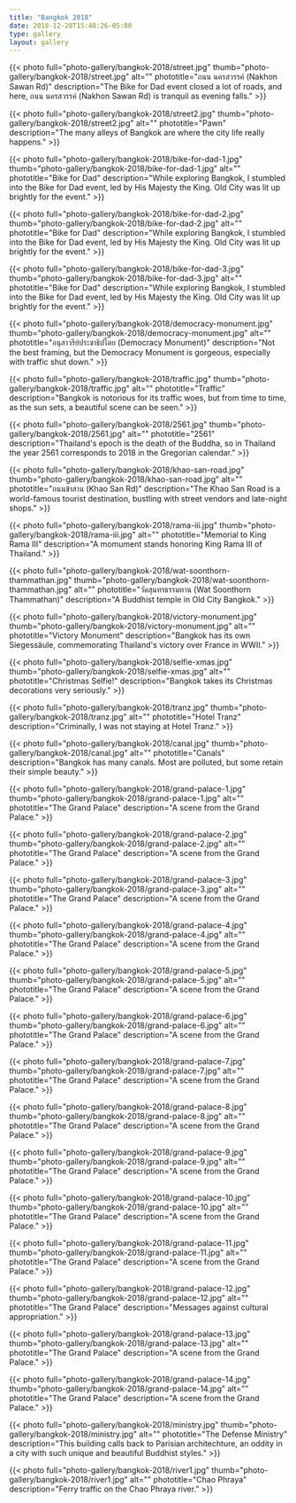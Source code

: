 ```yaml
---
title: "Bangkok 2018"
date: 2018-12-28T15:48:26-05:00
type: gallery
layout: gallery
---
```


{{< photo 
    full="photo-gallery/bangkok-2018/street.jpg"
    thumb="photo-gallery/bangkok-2018/street.jpg"
    alt=""
    phototitle="ถนน นครสวรรค์ (Nakhon Sawan Rd)"
    description="The Bike for Dad event closed a lot of roads, and here, ถนน นครสวรรค์ (Nakhon Sawan Rd) is tranquil as evening falls." >}}

{{< photo 
    full="photo-gallery/bangkok-2018/street2.jpg"
    thumb="photo-gallery/bangkok-2018/street2.jpg"
    alt=""
    phototitle="Pawn"
    description="The many alleys of Bangkok are where the city life really happens." >}}

{{< photo 
    full="photo-gallery/bangkok-2018/bike-for-dad-1.jpg"
    thumb="photo-gallery/bangkok-2018/bike-for-dad-1.jpg"
    alt=""
    phototitle="Bike for Dad"
    description="While exploring Bangkok, I stumbled into the Bike for Dad event, led by His Majesty the King. Old City was lit up brightly for the event." >}}

{{< photo 
    full="photo-gallery/bangkok-2018/bike-for-dad-2.jpg"
    thumb="photo-gallery/bangkok-2018/bike-for-dad-2.jpg"
    alt=""
    phototitle="Bike for Dad"
    description="While exploring Bangkok, I stumbled into the Bike for Dad event, led by His Majesty the King. Old City was lit up brightly for the event." >}}

{{< photo 
    full="photo-gallery/bangkok-2018/bike-for-dad-3.jpg"
    thumb="photo-gallery/bangkok-2018/bike-for-dad-3.jpg"
    alt=""
    phototitle="Bike for Dad"
    description="While exploring Bangkok, I stumbled into the Bike for Dad event, led by His Majesty the King. Old City was lit up brightly for the event." >}}

{{< photo 
    full="photo-gallery/bangkok-2018/democracy-monument.jpg"
    thumb="photo-gallery/bangkok-2018/democracy-monument.jpg"
    alt=""
    phototitle="อนุสาวรีย์ประชาธิปไตย (Democracy Monument)"
    description="Not the best framing, but the Democracy Monument is gorgeous, especially with traffic shut down." >}}

{{< photo 
    full="photo-gallery/bangkok-2018/traffic.jpg"
    thumb="photo-gallery/bangkok-2018/traffic.jpg"
    alt=""
    phototitle="Traffic"
    description="Bangkok is notorious for its traffic woes, but from time to time, as the sun sets, a beautiful scene can be seen." >}}

{{< photo 
    full="photo-gallery/bangkok-2018/2561.jpg"
    thumb="photo-gallery/bangkok-2018/2561.jpg"
    alt=""
    phototitle="2561"
    description="Thailand's epoch is the death of the Buddha, so in Thailand the year 2561 corresponds to 2018 in the Gregorian calendar." >}}

{{< photo 
    full="photo-gallery/bangkok-2018/khao-san-road.jpg"
    thumb="photo-gallery/bangkok-2018/khao-san-road.jpg"
    alt=""
    phototitle="ถนนข้าสาน (Khao San Rd)"
    description="The Khao San Road is a world-famous tourist destination, bustling with street vendors and late-night shops." >}}

{{< photo 
    full="photo-gallery/bangkok-2018/rama-iii.jpg"
    thumb="photo-gallery/bangkok-2018/rama-iii.jpg"
    alt=""
    phototitle="Memorial to King Rama III"
    description="A momument stands honoring King Rama III of Thailand." >}}

{{< photo 
    full="photo-gallery/bangkok-2018/wat-soonthorn-thammathan.jpg"
    thumb="photo-gallery/bangkok-2018/wat-soonthorn-thammathan.jpg"
    alt=""
    phototitle="วัดสุนทรธรรมทาน (Wat Soonthorn Thammathan)"
    description="A Buddhist temple in Old City Bangkok." >}}

{{< photo 
    full="photo-gallery/bangkok-2018/victory-monument.jpg"
    thumb="photo-gallery/bangkok-2018/victory-monument.jpg"
    alt=""
    phototitle="Victory Monument"
    description="Bangkok has its own Siegessäule, commemorating Thailand's victory over France in WWII." >}}

{{< photo 
    full="photo-gallery/bangkok-2018/selfie-xmas.jpg"
    thumb="photo-gallery/bangkok-2018/selfie-xmas.jpg"
    alt=""
    phototitle="Christmas Selfie!"
    description="Bangkok takes its Christmas decorations very seriously." >}}

{{< photo 
    full="photo-gallery/bangkok-2018/tranz.jpg"
    thumb="photo-gallery/bangkok-2018/tranz.jpg"
    alt=""
    phototitle="Hotel Tranz"
    description="Criminally, I was not staying at Hotel Tranz." >}}

{{< photo 
    full="photo-gallery/bangkok-2018/canal.jpg"
    thumb="photo-gallery/bangkok-2018/canal.jpg"
    alt=""
    phototitle="Canals"
    description="Bangkok has many canals. Most are polluted, but some retain their simple beauty." >}}

{{< photo 
    full="photo-gallery/bangkok-2018/grand-palace-1.jpg"
    thumb="photo-gallery/bangkok-2018/grand-palace-1.jpg"
    alt=""
    phototitle="The Grand Palace"
    description="A scene from the Grand Palace." >}}

{{< photo 
    full="photo-gallery/bangkok-2018/grand-palace-2.jpg"
    thumb="photo-gallery/bangkok-2018/grand-palace-2.jpg"
    alt=""
    phototitle="The Grand Palace"
    description="A scene from the Grand Palace." >}}

{{< photo 
    full="photo-gallery/bangkok-2018/grand-palace-3.jpg"
    thumb="photo-gallery/bangkok-2018/grand-palace-3.jpg"
    alt=""
    phototitle="The Grand Palace"
    description="A scene from the Grand Palace." >}}

{{< photo 
    full="photo-gallery/bangkok-2018/grand-palace-4.jpg"
    thumb="photo-gallery/bangkok-2018/grand-palace-4.jpg"
    alt=""
    phototitle="The Grand Palace"
    description="A scene from the Grand Palace." >}}

{{< photo 
    full="photo-gallery/bangkok-2018/grand-palace-5.jpg"
    thumb="photo-gallery/bangkok-2018/grand-palace-5.jpg"
    alt=""
    phototitle="The Grand Palace"
    description="A scene from the Grand Palace." >}}

{{< photo 
    full="photo-gallery/bangkok-2018/grand-palace-6.jpg"
    thumb="photo-gallery/bangkok-2018/grand-palace-6.jpg"
    alt=""
    phototitle="The Grand Palace"
    description="A scene from the Grand Palace." >}}

{{< photo 
    full="photo-gallery/bangkok-2018/grand-palace-7.jpg"
    thumb="photo-gallery/bangkok-2018/grand-palace-7.jpg"
    alt=""
    phototitle="The Grand Palace"
    description="A scene from the Grand Palace." >}}

{{< photo 
    full="photo-gallery/bangkok-2018/grand-palace-8.jpg"
    thumb="photo-gallery/bangkok-2018/grand-palace-8.jpg"
    alt=""
    phototitle="The Grand Palace"
    description="A scene from the Grand Palace." >}}

{{< photo 
    full="photo-gallery/bangkok-2018/grand-palace-9.jpg"
    thumb="photo-gallery/bangkok-2018/grand-palace-9.jpg"
    alt=""
    phototitle="The Grand Palace"
    description="A scene from the Grand Palace." >}}

{{< photo 
    full="photo-gallery/bangkok-2018/grand-palace-10.jpg"
    thumb="photo-gallery/bangkok-2018/grand-palace-10.jpg"
    alt=""
    phototitle="The Grand Palace"
    description="A scene from the Grand Palace." >}}

{{< photo 
    full="photo-gallery/bangkok-2018/grand-palace-11.jpg"
    thumb="photo-gallery/bangkok-2018/grand-palace-11.jpg"
    alt=""
    phototitle="The Grand Palace"
    description="A scene from the Grand Palace." >}}

{{< photo 
    full="photo-gallery/bangkok-2018/grand-palace-12.jpg"
    thumb="photo-gallery/bangkok-2018/grand-palace-12.jpg"
    alt=""
    phototitle="The Grand Palace"
    description="Messages against cultural appropriation." >}}

{{< photo 
    full="photo-gallery/bangkok-2018/grand-palace-13.jpg"
    thumb="photo-gallery/bangkok-2018/grand-palace-13.jpg"
    alt=""
    phototitle="The Grand Palace"
    description="A scene from the Grand Palace." >}}

{{< photo 
    full="photo-gallery/bangkok-2018/grand-palace-14.jpg"
    thumb="photo-gallery/bangkok-2018/grand-palace-14.jpg"
    alt=""
    phototitle="The Grand Palace"
    description="A scene from the Grand Palace." >}}

{{< photo 
    full="photo-gallery/bangkok-2018/ministry.jpg"
    thumb="photo-gallery/bangkok-2018/ministry.jpg"
    alt=""
    phototitle="The Defense Ministry"
    description="This building calls back to Parisian architechture, an oddity in a city with such unique and beautiful Buddhist styles." >}}

{{< photo 
    full="photo-gallery/bangkok-2018/river1.jpg"
    thumb="photo-gallery/bangkok-2018/river1.jpg"
    alt=""
    phototitle="Chao Phraya"
    description="Ferry traffic on the Chao Phraya river." >}}